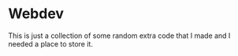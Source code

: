 # Webdev
This is just a collection of some random extra code that I made and I needed a place to store it.